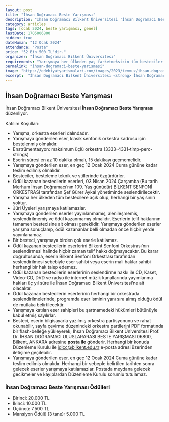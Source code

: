 ```yaml
---
layout: post
title: "İhsan Doğramacı Beste Yarışması"
description: "İhsan Doğramacı Bilkent Üniversitesi 'İhsan Doğramacı Beste Yarışması' düzenliyor."
category: articles
tags: [ocak 2024, beste yarışması, genel]
lastDate: 1705006800
hidden: true
dateHuman: "12 Ocak 2024"
attendance: "Posta"
price: "52 Bin 500 TL'dir."
organizer: "İhsan Doğramacı Bilkent Üniversitesi"
requirements: "Yarışmaya her ülkeden yaş farketmeksizin tüm besteciler katılabilir."
permalink: "ihsan-dogramaci-beste-yarismasi"
image: "https://edebiyatyarismalari.com/images/2023/temmuz/ihsan-dogramaci-beste-yarismasi.jpg"
excerpt:  "İhsan Doğramacı Bilkent Üniversitesi <strong> İhsan Doğramacı Beste Yarışması </strong> düzenliyor."
---
```


## İhsan Doğramacı Beste Yarışması
İhsan Doğramacı Bilkent Üniversitesi **İhsan Doğramacı Beste Yarışması** düzenliyor.

Katılım Koşulları:
- Yarışma, orkestra eserleri dalındadır.
- Yarışmaya gönderilen eser, klasik senfonik orkestra kadrosu için bestelenmiş olmalıdır.
- Enstrümentasyon: maksimum üçlü orkestra (3333-4331-timp-perc-strings)
- Eserin süresi en az 10 dakika olmalı, 15 dakikayı geçmemelidir.
- Yarışmaya gönderilen eser, en geç 12 Ocak 2024 Cuma gününe kadar teslim edilmiş olmalıdır.
- Besteciler, besteleme teknik ve stillerinde özgürdürler.
- Ödül kazanan bestecilerin eserleri, 03 Nisan 2024 Çarşamba (Bu tarih Merhum İhsan Doğramacı’nın 109. Yaş günüdür) BİLKENT SENFONİ ORKESTRASI tarafından Şef Gürer Aykal yönetiminde seslendirilecektir.
- Yarışma her ülkeden tüm bestecilere açık olup, herhangi bir yaş sınırı yoktur.
- Jüri Üyeleri yarışmaya katılamazlar.
- Yarışmaya gönderilen eserler yayınlanmamış, alenileşmemiş, seslendirilmemiş ve ödül kazanmamış olmalıdır. Eserlerin telif haklarının tamamen bestecisine ait olması gereklidir. Yarışmaya gönderilen eserler yarışma sonuçlanıp, ödül kazananlar belli olmadan önce hiçbir yerde yayınlanamaz.
- Bir besteci, yarışmaya birden çok eserle katılamaz.
- Ödül kazanan bestecilerin eserlerini Bilkent Senfoni Orkestrası’nın seslendirmesi halinde hiçbir zaman telif hakkı doğmayacaktır. Bu karar doğrultusunda, eserin Bilkent Senfoni Orkestrası tarafından seslendirilmesi sebebiyle eser sahibi veya eserin mali haklar sahibi herhangi bir hak talep edemez.
- Ödül kazanan bestecilerin eserlerinin seslendirme hakkı ile CD, Kaset, Video-CD, DVD ve radyo ile internet müzik kanallarında yayımlanma hakları üç yıl süre ile İhsan Doğramacı Bilkent Üniversitesi’ne ait olacaktır.
- Ödül kazanan bestecilerin eserlerinin herhangi bir orkestrada seslendirilmelerinde, programda eser isminin yanı sıra almış olduğu ödül de mutlaka belirtilecektir.
- Yarışmaya katılan eser sahipleri bu şartnamedeki hükümleri bütünüyle kabul etmiş sayılırlar.
- Besteci, eserin bilgisayarla yazılmış orkestra partisyonunu ve rahat okunabilir, sayfa çevirme düzenindeki orkestra partilerini PDF formatında bir flash-belleğe yükleyerek; İhsan Doğramacı Bilkent Üniversitesi Prof. Dr. İHSAN DOĞRAMACI ULUSLARARASI BESTE YARIŞMASI 06800, Bilkent, ANKARA adresine **posta ile** gönderir. Herhangi bir konuda Düzenleme Kurulu ile idicc@bilkent.edu.tr e-posta adresi üzerinden iletişime geçilebilir.
- Yarışmaya gönderilen eser, en geç 12 Ocak 2024 Cuma gününe kadar teslim edilmiş olmalıdır. Herhangi bir sebeple belirtilen tarihten sonra gelecek eserler yarışmaya katılamazlar. Postada meydana gelecek gecikmeler ve kayıplardan Düzenleme Kurulu sorumlu tutulamaz.


### İhsan Doğramacı Beste Yarışması Ödülleri
- Birinci: 20.000 TL
- İkinci: 10.000 TL
- Üçüncü: 7.500 TL
- Mansiyon Ödülü (3 tane): 5.000 TL 